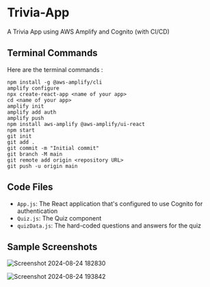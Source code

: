 
# Trivia-App

A Trivia App using AWS Amplify and Cognito (with CI/CD)

## Terminal Commands

Here are the terminal commands :

```
npm install -g @aws-amplify/cli
amplify configure
npx create-react-app <name of your app>
cd <name of your app>
amplify init
amplify add auth
amplify push
npm install aws-amplify @aws-amplify/ui-react
npm start
git init
git add .
git commit -m "Initial commit"
git branch -M main
git remote add origin <repository URL>
git push -u origin main
```

## Code Files

- `App.js`: The React application that's configured to use Cognito for authentication
- `Quiz.js`: The Quiz component
- `quizData.js`: The hard-coded questions and answers for the quiz

## Sample Screenshots

![Screenshot 2024-08-24 182830](https://github.com/user-attachments/assets/1caeb739-4977-4a62-b0ea-b8271b96109f)


![Screenshot 2024-08-24 193842](https://github.com/user-attachments/assets/ffd6ae5d-0cd4-4694-8c64-501af97bd5ca)


